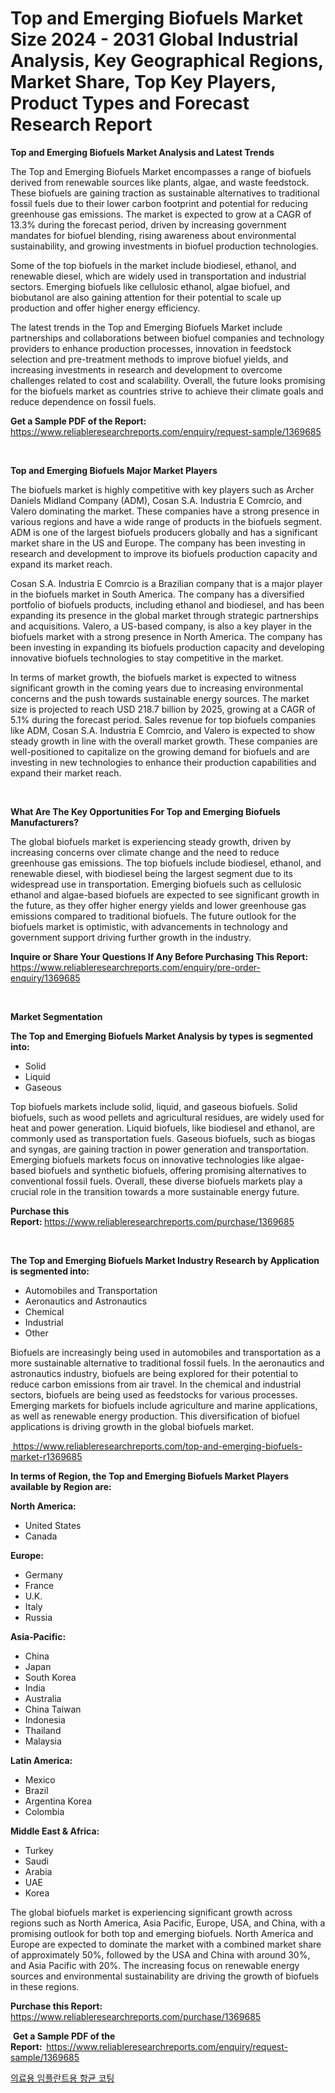 <p><h1>Top and Emerging Biofuels Market Size 2024 - 2031 Global Industrial Analysis, Key Geographical Regions, Market Share, Top Key Players, Product Types and Forecast Research Report</h1></p><p><strong>Top and Emerging Biofuels Market Analysis and Latest Trends</strong></p>
<p><p>The Top and Emerging Biofuels Market encompasses a range of biofuels derived from renewable sources like plants, algae, and waste feedstock. These biofuels are gaining traction as sustainable alternatives to traditional fossil fuels due to their lower carbon footprint and potential for reducing greenhouse gas emissions. The market is expected to grow at a CAGR of 13.3% during the forecast period, driven by increasing government mandates for biofuel blending, rising awareness about environmental sustainability, and growing investments in biofuel production technologies.</p><p>Some of the top biofuels in the market include biodiesel, ethanol, and renewable diesel, which are widely used in transportation and industrial sectors. Emerging biofuels like cellulosic ethanol, algae biofuel, and biobutanol are also gaining attention for their potential to scale up production and offer higher energy efficiency.</p><p>The latest trends in the Top and Emerging Biofuels Market include partnerships and collaborations between biofuel companies and technology providers to enhance production processes, innovation in feedstock selection and pre-treatment methods to improve biofuel yields, and increasing investments in research and development to overcome challenges related to cost and scalability. Overall, the future looks promising for the biofuels market as countries strive to achieve their climate goals and reduce dependence on fossil fuels.</p></p>
<p><strong>Get a Sample PDF of the Report:&nbsp;</strong> <a href="https://www.reliableresearchreports.com/enquiry/request-sample/1369685">https://www.reliableresearchreports.com/enquiry/request-sample/1369685</a></p>
<p>&nbsp;</p>
<p><strong>Top and Emerging Biofuels Major Market Players</strong></p>
<p><p>The biofuels market is highly competitive with key players such as Archer Daniels Midland Company (ADM), Cosan S.A. Industria E Comrcio, and Valero dominating the market. These companies have a strong presence in various regions and have a wide range of products in the biofuels segment. ADM is one of the largest biofuels producers globally and has a significant market share in the US and Europe. The company has been investing in research and development to improve its biofuels production capacity and expand its market reach.</p><p>Cosan S.A. Industria E Comrcio is a Brazilian company that is a major player in the biofuels market in South America. The company has a diversified portfolio of biofuels products, including ethanol and biodiesel, and has been expanding its presence in the global market through strategic partnerships and acquisitions. Valero, a US-based company, is also a key player in the biofuels market with a strong presence in North America. The company has been investing in expanding its biofuels production capacity and developing innovative biofuels technologies to stay competitive in the market.</p><p>In terms of market growth, the biofuels market is expected to witness significant growth in the coming years due to increasing environmental concerns and the push towards sustainable energy sources. The market size is projected to reach USD 218.7 billion by 2025, growing at a CAGR of 5.1% during the forecast period. Sales revenue for top biofuels companies like ADM, Cosan S.A. Industria E Comrcio, and Valero is expected to show steady growth in line with the overall market growth. These companies are well-positioned to capitalize on the growing demand for biofuels and are investing in new technologies to enhance their production capabilities and expand their market reach.</p></p>
<p>&nbsp;</p>
<p><strong>What Are The Key Opportunities For Top and Emerging Biofuels Manufacturers?</strong></p>
<p><p>The global biofuels market is experiencing steady growth, driven by increasing concerns over climate change and the need to reduce greenhouse gas emissions. The top biofuels include biodiesel, ethanol, and renewable diesel, with biodiesel being the largest segment due to its widespread use in transportation. Emerging biofuels such as cellulosic ethanol and algae-based biofuels are expected to see significant growth in the future, as they offer higher energy yields and lower greenhouse gas emissions compared to traditional biofuels. The future outlook for the biofuels market is optimistic, with advancements in technology and government support driving further growth in the industry.</p></p>
<p><strong>Inquire or Share Your Questions If Any Before Purchasing This Report:</strong> <a href="https://www.reliableresearchreports.com/enquiry/pre-order-enquiry/1369685">https://www.reliableresearchreports.com/enquiry/pre-order-enquiry/1369685</a></p>
<p>&nbsp;</p>
<p><strong>Market Segmentation</strong></p>
<p><strong>The Top and Emerging Biofuels Market Analysis by types is segmented into:</strong></p>
<p><ul><li>Solid</li><li>Liquid</li><li>Gaseous</li></ul></p>
<p><p>Top biofuels markets include solid, liquid, and gaseous biofuels. Solid biofuels, such as wood pellets and agricultural residues, are widely used for heat and power generation. Liquid biofuels, like biodiesel and ethanol, are commonly used as transportation fuels. Gaseous biofuels, such as biogas and syngas, are gaining traction in power generation and transportation. Emerging biofuels markets focus on innovative technologies like algae-based biofuels and synthetic biofuels, offering promising alternatives to conventional fossil fuels. Overall, these diverse biofuels markets play a crucial role in the transition towards a more sustainable energy future.</p></p>
<p><strong>Purchase this Report:&nbsp;</strong><a href="https://www.reliableresearchreports.com/purchase/1369685">https://www.reliableresearchreports.com/purchase/1369685</a></p>
<p>&nbsp;</p>
<p><strong>The Top and Emerging Biofuels Market Industry Research by Application is segmented into:</strong></p>
<p><ul><li>Automobiles and Transportation</li><li>Aeronautics and Astronautics</li><li>Chemical</li><li>Industrial</li><li>Other</li></ul></p>
<p><p>Biofuels are increasingly being used in automobiles and transportation as a more sustainable alternative to traditional fossil fuels. In the aeronautics and astronautics industry, biofuels are being explored for their potential to reduce carbon emissions from air travel. In the chemical and industrial sectors, biofuels are being used as feedstocks for various processes. Emerging markets for biofuels include agriculture and marine applications, as well as renewable energy production. This diversification of biofuel applications is driving growth in the global biofuels market.</p></p>
<p><a href="https://www.reliableresearchreports.com/top-and-emerging-biofuels-market-r1369685">&nbsp;https://www.reliableresearchreports.com/top-and-emerging-biofuels-market-r1369685</a></p>
<p><strong>In terms of Region, the Top and Emerging Biofuels Market Players available by Region are:</strong></p>
<p>
    <p> <strong> North America: </strong>
        <ul>
            <li>United States</li>
            <li>Canada</li>
        </ul>
        </p> 
    <p> <strong> Europe: </strong>
        <ul>
            <li>Germany</li>
            <li>France</li>
            <li>U.K.</li>
            <li>Italy</li>
            <li>Russia</li>
        </ul>
        </p> 
    <p> <strong> Asia-Pacific: </strong>
        <ul>
            <li>China</li>
            <li>Japan</li>
            <li>South Korea</li>
            <li>India</li>
            <li>Australia</li>
            <li>China Taiwan</li>
            <li>Indonesia</li>
            <li>Thailand</li>
            <li>Malaysia</li>
        </ul>
        </p> 
    <p> <strong> Latin America: </strong>
        <ul>
            <li>Mexico</li>
            <li>Brazil</li>
            <li>Argentina Korea</li>
            <li>Colombia</li>
        </ul>
        </p> 
    <p> <strong> Middle East & Africa: </strong>
        <ul>
            <li>Turkey</li>
            <li>Saudi</li>
            <li>Arabia</li>
            <li>UAE</li>
            <li>Korea</li>
        </ul>
    </p>
    </p>
<p><p>The global biofuels market is experiencing significant growth across regions such as North America, Asia Pacific, Europe, USA, and China, with a promising outlook for both top and emerging biofuels. North America and Europe are expected to dominate the market with a combined market share of approximately 50%, followed by the USA and China with around 30%, and Asia Pacific with 20%. The increasing focus on renewable energy sources and environmental sustainability are driving the growth of biofuels in these regions.</p></p>
<p><strong>Purchase this Report: </strong><a href="https://www.reliableresearchreports.com/purchase/1369685">https://www.reliableresearchreports.com/purchase/1369685</a></p>
<p>&nbsp;<strong>Get a Sample PDF of the Report:&nbsp;&nbsp;</strong><a href="https://www.reliableresearchreports.com/enquiry/request-sample/1369685">https://www.reliableresearchreports.com/enquiry/request-sample/1369685</a></p>
<p><strong></strong></p>
<p><p><a href="https://medium.com/@jenniferstanley2022/%EC%9D%98%EB%A3%8C%EC%9A%A9-%EC%9D%B4%EC%8B%9D%EB%AC%BC%EC%9D%84-%EC%9C%84%ED%95%9C-%ED%95%AD%EA%B7%A0-%EC%BD%94%ED%8C%85-%EC%8B%9C%EC%9E%A5-%EC%A0%84%EB%A7%9D-%EC%82%B0%EC%97%85-%EA%B0%9C%EC%9A%94-%EB%B0%8F-%EC%98%88%EC%B8%A1-2024%EB%85%84%EB%B6%80%ED%84%B0-2031%EB%85%84%EA%B9%8C%EC%A7%80-c3459847abce">의료용 임플란트용 항균 코팅</a></p></p>